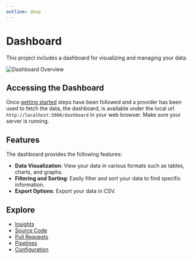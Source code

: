 ```yaml
---
outline: deep
---
```


# Dashboard

This project includes a dashboard for visualizing and managing your data.

![Dashboard Overview](/dashboard/dashboard.png)

## Accessing the Dashboard

Once [getting started](./getting-started.md) steps have been followed and a provider has been used to fetch the data, the dashboard, is available
under the local url `http://localhost:5006/dashboard` in your web browser. Make sure your server is running.

## Features

The dashboard provides the following features:

- **Data Visualization**: View your data in various formats such as tables, charts, and graphs.
- **Filtering and Sorting**: Easily filter and sort your data to find specific information.
- **Export Options**: Export your data in CSV.

## Explore

- [Insights](./dashboard/insights.md)
- [Source Code](./dashboard/code.md)
- [Pull Requests](./dashboard/prs.md)
- [Pipelines](./dashboard/pipelines.md)
- [Configuration](./dashboard/configuration.md)
